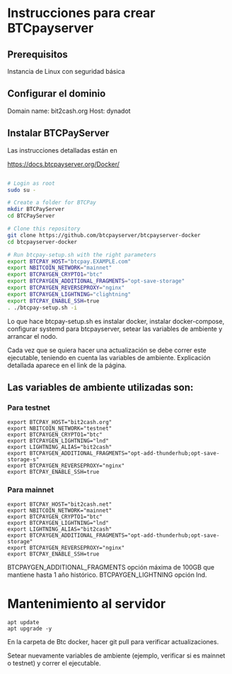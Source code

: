 # Instrucciones para crear BTCpayserver

## Prerequisitos

Instancia de Linux con seguridad básica

## Configurar el dominio

Domain name: bit2cash.org
Host: dynadot

## Instalar BTCPayServer

Las instrucciones detalladas están en 

https://docs.btcpayserver.org/Docker/

```sh

# Login as root
sudo su -

# Create a folder for BTCPay
mkdir BTCPayServer
cd BTCPayServer

# Clone this repository
git clone https://github.com/btcpayserver/btcpayserver-docker
cd btcpayserver-docker

# Run btcpay-setup.sh with the right parameters
export BTCPAY_HOST="btcpay.EXAMPLE.com"
export NBITCOIN_NETWORK="mainnet"
export BTCPAYGEN_CRYPTO1="btc"
export BTCPAYGEN_ADDITIONAL_FRAGMENTS="opt-save-storage"
export BTCPAYGEN_REVERSEPROXY="nginx"
export BTCPAYGEN_LIGHTNING="clightning"
export BTCPAY_ENABLE_SSH=true
. ./btcpay-setup.sh -i
```

Lo que hace btcpay-setup.sh es instalar docker, instalar docker-compose, configurar systemd para btcpayserver, setear las variables de ambiente y arrancar el nodo. 

Cada vez que se quiera hacer una actualización se debe correr este ejecutable, teniendo en cuenta las variables de ambiente. Explicación detallada aparece en el link de la página.

## Las variables de ambiente utilizadas son:

### Para testnet

    export BTCPAY_HOST="bit2cash.org"
    export NBITCOIN_NETWORK="testnet"
    export BTCPAYGEN_CRYPTO1="btc"
    export BTCPAYGEN_LIGHTNING="lnd"
    export LIGHTNING_ALIAS="bit2cash"
    export BTCPAYGEN_ADDITIONAL_FRAGMENTS="opt-add-thunderhub;opt-save-storage-s"
    export BTCPAYGEN_REVERSEPROXY="nginx"
    export BTCPAY_ENABLE_SSH=true

### Para mainnet

    export BTCPAY_HOST="bit2cash.net"
    export NBITCOIN_NETWORK="mainnet"
    export BTCPAYGEN_CRYPTO1="btc"
    export BTCPAYGEN_LIGHTNING="lnd"
    export LIGHTNING_ALIAS="bit2cash"
    export BTCPAYGEN_ADDITIONAL_FRAGMENTS="opt-add-thunderhub;opt-save-storage"
    export BTCPAYGEN_REVERSEPROXY="nginx"
    export BTCPAY_ENABLE_SSH=true

BTCPAYGEN_ADDITIONAL_FRAGMENTS opción máxima de 100GB que mantiene hasta 1 año histórico. 
BTCPAYGEN_LIGHTNING opción lnd.


# Mantenimiento al servidor


    apt update
    apt upgrade -y

En la carpeta de Btc docker, hacer git pull para verificar actualizaciones. 

Setear nuevamente variables de ambiente (ejemplo, verificar si es mainnet o testnet) y correr el ejecutable. 
